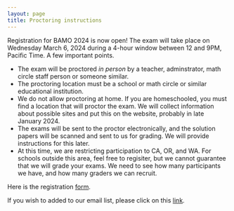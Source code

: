 ```yaml
---
layout: page
title: Proctoring instructions
---
```


Registration for BAMO 2024 is now open! The exam will take place on Wednesday March 6, 2024 during a 4-hour window between 12 and 9PM, Pacific Time. A few important points.
* The exam will be proctored *in person* by a teacher, adminstrator, math circle staff person or someone similar.
* The proctoring location must be a school or math circle or similar educational institution.
* We do not allow proctoring at home. If you are homeschooled, you must find a location that will proctor the exam. We will collect information about possible sites and put this on the website, probably in late January 2024.
* The exams will be sent to the proctor electronically, and the solution papers will be scanned and sent to us for grading. We will provide instructions for this later.
* At this time, we are restricting participation to CA, OR, and WA. For schools outside this area, feel free to regisiter, but we cannot guarantee that we will grade your exams. We need to see how many participants we have, and how many graders we can recruit.

Here is the registration [form](https://forms.gle/wAzepSUbhNtm4Tfs6).

 If you wish to added to our email list, please click on this [link](https://forms.gle/DAg6jVvo983qEZ45A).

